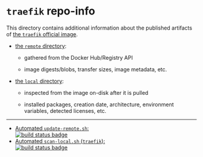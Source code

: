 # `traefik` repo-info

This directory contains additional information about the published artifacts of [the `traefik` official image](https://hub.docker.com/_/traefik/).

-	[the `remote` directory](remote/):

	-	gathered from the Docker Hub/Registry API

	-	image digests/blobs, transfer sizes, image metadata, etc.

-	[the `local` directory](local/):

	-	inspected from the image on-disk after it is pulled

	-	installed packages, creation date, architecture, environment variables, detected licenses, etc.

---

-	[Automated `update-remote.sh`:  
	![build status badge](https://doi-janky.infosiftr.net/job/repo-info/job/remote/badge/icon)](https://doi-janky.infosiftr.net/job/repo-info/job/remote/)
-	[Automated `scan-local.sh` (`traefik`):  
	![build status badge](https://doi-janky.infosiftr.net/job/repo-info/job/local/job/traefik/badge/icon)](https://doi-janky.infosiftr.net/job/repo-info/job/local/job/traefik)

